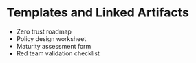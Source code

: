 # Templates and Linked Artifacts
- Zero trust roadmap  
- Policy design worksheet  
- Maturity assessment form  
- Red team validation checklist
